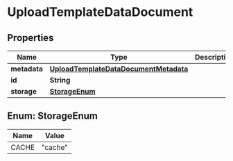 
# UploadTemplateDataDocument

## Properties
Name | Type | Description | Notes
------------ | ------------- | ------------- | -------------
**metadata** | [**UploadTemplateDataDocumentMetadata**](UploadTemplateDataDocumentMetadata.md) |  |  [optional]
**id** | **String** |  |  [optional]
**storage** | [**StorageEnum**](#StorageEnum) |  |  [optional]


<a name="StorageEnum"></a>
## Enum: StorageEnum
Name | Value
---- | -----
CACHE | &quot;cache&quot;



